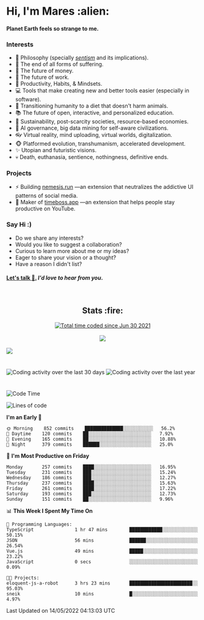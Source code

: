 <h1>Hi, I'm Mares :alien:</h1>

#### Planet Earth feels so strange to me.

### **Interests**

- 🌊 Philosophy (specially [_sentism_][sentismmedium] and its implications).
- 🎯 The end of all forms of suffering.
- 💸 The future of money.
- 💼 The future of work.
- 🧠 Productivity, Habits, & Mindsets.
- 💻 Tools that make creating new and better tools easier (especially in software).
- 🥗 Transitioning humanity to a diet that doesn't harm animals.
- 📚 The future of open, interactive, and personalized education.
- 🌱 Sustainability, post-scarcity societies, resource-based economies.
- 🤖 AI governance, big data mining for self-aware civilizations.
- 👓 Virtual reality, mind uploading, virtual worlds, digitalization.
- 🐵 Platformed evolution, transhumanism, accelerated development.
- ✨ Utopian and futuristic visions.
- 💀 Death, euthanasia, sentience, nothingness, definitive ends.


### **Projects**

- ⚡ Building [nemesis.run](https://nemesis.run) —an extension that neutralizes the addictive UI patterns of social media.
- 💎 Maker of [timeboss.app](https://timeboss.app) —an extension that helps people stay productive on YouTube.


### **Say Hi :)**

- Do we share any interests?
- Would you like to suggest a collaboration?
- Curious to learn more about me or my ideas?
- Eager to share your vision or a thought?
- Have a reason I didn't list?

#### [Let's talk :wave:.](mailto:mareszhar@gmail.com) _I'd love to hear from you_.

[sentismmedium]: https://medium.com/@mareszhar/born-a-prisoner-a-reflection-about-life-its-struggles-and-a-plan-to-escape-d8566ce9b026

<br>

<h2 align="center">Stats :fire:</h2>

<div align="center">
  <a href="https://wakatime.com/@cfdc0e0d-4860-4b62-9ff0-cb659185525e">
    <img src="https://wakatime.com/badge/user/cfdc0e0d-4860-4b62-9ff0-cb659185525e.svg" alt="Total time coded since Jun 30 2021" />
  </a>
</div>

<br>

<!-- 
Add or remove this: 
&dates=B1AAB3FF 
...or this...
&date_format=M%20j%5B%2C%20Y%5D
from the *streak stats URL below* if they get bugged and aren't updating: 
-->

<div align="center">
  <img src="https://github-readme-streak-stats.herokuapp.com?user=mareszhar&theme=black-ice&hide_border=true&stroke=FFFFFF15&ring=DF8FFE&fire=DF8FFE&currStreakLabel=DF8FFE&background=1A232A&currStreakNum=86FFAB&dates=B1AAB3FF&date_format=M%20j%5B%2C%20Y%5D">
</div>

<br>

<img src="https://activity-graph.herokuapp.com/graph?username=mareszhar&theme=nord&bg_color=00000000&color=979797&line=DF8FFE&point=00000000&area=true&hide_border=true">

<br>

<h1></h1>

<img src="https://wakatime.com/share/@mares/5df0ff02-9c79-41b4-b540-51dc9c65a57b.svg" alt="Coding activity over the last 30 days" />
<img src="https://wakatime.com/share/@mares/ea89ba71-f374-40af-930c-e0655909fe37.svg" alt="Coding activity over the last year" />

<h1></h1>

<!--START_SECTION:waka-->
![Code Time](http://img.shields.io/badge/Code%20Time-519%20hrs%2031%20mins-blue)

![Lines of code](https://img.shields.io/badge/From%20Hello%20World%20I%27ve%20Written-134%20Thousand%20lines%20of%20code-blue)

**I'm an Early 🐤** 

```text
🌞 Morning    852 commits    ██████████████░░░░░░░░░░░   56.2% 
🌆 Daytime    120 commits    ██░░░░░░░░░░░░░░░░░░░░░░░   7.92% 
🌃 Evening    165 commits    ██░░░░░░░░░░░░░░░░░░░░░░░   10.88% 
🌙 Night      379 commits    ██████░░░░░░░░░░░░░░░░░░░   25.0%

```
📅 **I'm Most Productive on Friday** 

```text
Monday       257 commits    ████░░░░░░░░░░░░░░░░░░░░░   16.95% 
Tuesday      231 commits    ███░░░░░░░░░░░░░░░░░░░░░░   15.24% 
Wednesday    186 commits    ███░░░░░░░░░░░░░░░░░░░░░░   12.27% 
Thursday     237 commits    ████░░░░░░░░░░░░░░░░░░░░░   15.63% 
Friday       261 commits    ████░░░░░░░░░░░░░░░░░░░░░   17.22% 
Saturday     193 commits    ███░░░░░░░░░░░░░░░░░░░░░░   12.73% 
Sunday       151 commits    ██░░░░░░░░░░░░░░░░░░░░░░░   9.96%

```


📊 **This Week I Spent My Time On** 

```text
💬 Programming Languages: 
TypeScript               1 hr 47 mins        ████████████░░░░░░░░░░░░░   50.15% 
JSON                     56 mins             ██████░░░░░░░░░░░░░░░░░░░   26.54% 
Vue.js                   49 mins             █████░░░░░░░░░░░░░░░░░░░░   23.22% 
JavaScript               0 secs              ░░░░░░░░░░░░░░░░░░░░░░░░░   0.09%

🐱‍💻 Projects: 
eloquent-js-a-robot      3 hrs 23 mins       ███████████████████████░░   95.03% 
sneik                    10 mins             █░░░░░░░░░░░░░░░░░░░░░░░░   4.97%

```


 Last Updated on 14/05/2022 04:13:03 UTC
<!--END_SECTION:waka-->
